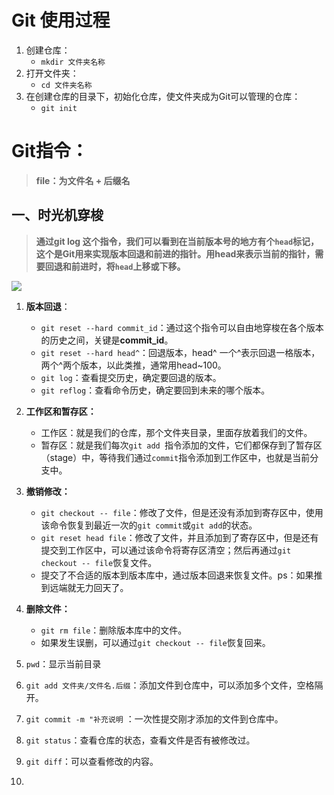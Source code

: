 # Git 使用过程

1. 创建仓库：
   - `mkdir 文件夹名称`
2. 打开文件夹：
   - `cd 文件夹名称`
3. 在创建仓库的目录下，初始化仓库，使文件夹成为Git可以管理的仓库：
   - `git init`

# Git指令：

> **file：为文件名 + 后缀名**

## 一、时光机穿梭

> **通过git log 这个指令，我们可以看到在当前版本号的地方有个`head`标记，这个是Git用来实现版本回退和前进的指针。用head来表示当前的指针，需要回退和前进时，将`head`上移或下移。**

![](C:/Users/Administrator/Desktop/head.png)

1. **版本回退**：
   -  `git reset --hard commit_id`：通过这个指令可以自由地穿梭在各个版本的历史之间，关键是**commit_id**。
   - `git reset --hard head^`：回退版本，head^ 一个^表示回退一格版本，两个^两个版本，以此类推，通常用head~100。
   - `git log`：查看提交历史，确定要回退的版本。
   - `git reflog`：查看命令历史，确定要回到未来的哪个版本。 
2. **工作区和暂存区：**
   - 工作区：就是我们的仓库，那个文件夹目录，里面存放着我们的文件。
   - 暂存区：就是我们每次`git add `指令添加的文件，它们都保存到了暂存区（stage）中，等待我们通过`commit`指令添加到工作区中，也就是当前分支中。
3. **撤销修改：**
   - `git checkout -- file`：修改了文件，但是还没有添加到寄存区中，使用该命令恢复到最近一次的`git commit`或`git add`的状态。
   - `git reset head file`：修改了文件，并且添加到了寄存区中，但是还有提交到工作区中，可以通过该命令将寄存区清空；然后再通过`git checkout -- file`恢复文件。
   - 提交了不合适的版本到版本库中，通过版本回退来恢复文件。ps：如果推到远端就无力回天了。
4. **删除文件：**
   -  `git rm file`：删除版本库中的文件。
   - 如果发生误删，可以通过`git checkout -- file`恢复回来。

1. `pwd`：显示当前目录
2. `git add 文件夹/文件名.后缀`：添加文件到仓库中，可以添加多个文件，空格隔开。
3. `git commit -m "补充说明` ：一次性提交刚才添加的文件到仓库中。
4. `git status`：查看仓库的状态，查看文件是否有被修改过。
5. `git diff`：可以查看修改的内容。
6. 

